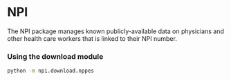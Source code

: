 # NPI

The NPI package manages known publicly-available data on physicians and other health care workers that is linked to their NPI number.


### Using the download module

```bash
python -m npi.download.nppes
```
